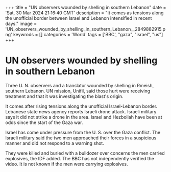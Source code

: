 +++
title = "UN observers wounded by shelling in southern Lebanon"
date = 'Sat, 30 Mar 2024 21:16:40 GMT'
description = "It comes as tensions along the unofficial border between Israel and Lebanon intensified in recent days."
image = 'UN_observers_wounded_by_shelling_in_southern_Lebanon__2849882915.png'
keywrods =  []
categories = 'World'
tags = ['BBC', "gaza", "israel", "us"]
+++

# UN observers wounded by shelling in southern Lebanon

Three U.
N.
observers and a translator wounded by shelling in Rmeish, southern Lebanon.
UN mission, Unifil, said those hurt were receiving treatment and that it was investigating the blast<bb>'s origin.

It comes after rising tensions along the unofficial Israel-Lebanon border.
Lebanese state news agency reports Israeli drone attack.
Israeli military says it did not strike a drone in the area.
Israel and Hezbollah have been at odds since the start of the Gaza war.

Israel has come under pressure from the U.
S.
over the Gaza conflict.
The Israeli military said the two men approached their forces in a suspicious manner and did not respond to a warning shot.

They were killed and buried with a bulldozer over concerns the men carried explosives, the IDF added.
The BBC has not independently verified the video.
It is not known if the men were carrying explosives.


